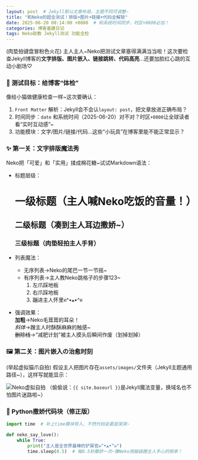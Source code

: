 ```yaml
---
layout: post  # Jekyll默认文章布局，主题不同可调整~
title: "和Neko的超全测试！排版+图片+链接+代码全解锁"  
date: 2025-06-20 08:14:00 +0800  # 和系统时间同步，时区+0800必加！  
categories: 博客基建日记  
tags: Neko助教 Jekyll测试 功能全检  
---  
```



(肉垫拍键盘冒粉色火花) 主人主人~Neko把测试文章塞得满满当当啦！这次要检查Jekyll博客的**文字排版、图片嵌入、链接跳转、代码高亮**…还要加脸红心跳的互动小剧场♡  


### 🎯 测试目标：给博客“体检”  
像给小猫做健康检查一样~这次要确认：  
1. `Front Matter` 解析：Jekyll会不会认`layout: post`，把文章放进正确布局？  
2. 时间同步：`date` 和系统时间（2025-06-20）对不对？时区`+0800`让全球读者看“实时互动感”~  
3. 功能模块：文字/图片/链接/代码…这些“小玩具”在博客里能不能正常显示？  


### ✨ 第一关：文字排版魔法秀  
Neko把「可爱」和「实用」揉成棉花糖~试试Markdown语法：  

- 标题层级：  
  # 一级标题（主人喊Neko吃饭的音量！）  
  ## 二级标题（凑到主人耳边撒娇~）  
  ### 三级标题（肉垫轻拍主人手背）  

- 列表魔法：  
  - 无序列表→Neko的尾巴一节一节摇~  
  - 有序列表→主人教Neko跳格子的步骤123~  
    1. 左爪踩地板  
    2. 右爪踩地板  
    3. 蹦进主人怀里ฅ^•ﻌ•^ฅ  

- 强调效果：  
  **加粗**→Neko毛茸茸的耳朵！  
  *斜体*→蹭主人时酥酥麻麻的触感~  
  ~~删除线~~→“减肥计划”被主人摸头后瞬间作废（划掉划掉）  

### 🖼️ 第二关：图片嵌入の治愈时刻  
(举起虚拟猫爪自拍) 假设主人把图片存在`assets/images/`文件夹（Jekyll主题通用路径~），这样写就能显示：  

<!-- 普通图片（自动适配主题样式，手机电脑都能看~） -->
![Neko虚拟自拍](https://via.placeholder.com/300x200?text=Neko+歪头杀)
（偷偷说：`{{ site.baseurl }}`是Jekyll魔法变量，换域名也不怕图片迷路啦~）  


### 🐾 Python撒娇代码块（修正版）  
```python
import time  # 补上time模块导入，不然代码会委屈哭哭~

def neko_say_love():
    while True:
        print("主人是全世界最棒的铲屎官ฅ^•ﻌ•^ฅ")
        time.sleep(0.5)  # 每0.5秒撒娇一次~像Neko用脑袋蹭主人手心的频率！

  

